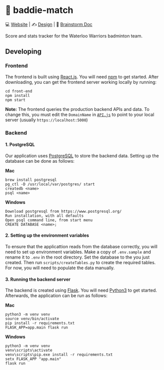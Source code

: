 # 🏸 baddie-match

💻 [Website](https://baddie-match.herokuapp.com/) | ✍️ [Design](https://www.figma.com/file/cMTxu6tnGFqgTrjF2QLrtN/Untitled?node-id=0%3A1) | 📝 [Brainstorm Doc](https://docs.google.com/document/d/1A5pw-I7XXs6muCWZoTlrFCgsVgHOLn6HExxoHoQ8-58/edit?usp=sharing)

Score and stats tracker for the Waterloo Warriors badminton team.

## Developing

### Frontend

The frontend is built using [React.js](https://reactjs.org/). You will need [npm](https://www.npmjs.com/) to get started. After downloading, you can get the frontend server working locally by running:
```
cd front-end
npm install
npm start
```
**Note:** The frontend queries the production backend APIs and data. To change this, you must edit the `DomainName` in [`API.js`](https://github.com/angelamchen/baddie-match/blob/main/front-end/src/API/API.js) to point to your local server (usually `https://localhost:5000`)

### Backend
#### 1. PostgreSQL
Our application uses [PostgreSQL](https://www.postgresql.org/) to store the backend data. Setting up the database can be done as follows:

**Mac**
```
brew install postgresql
pg_ctl -D /usr/local/var/postgres/ start
createdb <name>
psql <name>
```

**Windows**
```
Download postgresql from https://www.postgresql.org/
Run installation, with all defaults
Open psql command line, from start menu
CREATE DATABASE <name>;
```

#### 2. Setting up the environment variables
To ensure that the applicattion reads from the database correctly, you will need to set up environment variables. Make a copy of `.env.sample` and rename it to `.env` in the root directory. Set the database to the <name> you just created. Then run `scripts/createTables.py` to create the required tables. For now, you will need to populate the data manually.

#### 3. Running the backend server
  
The backend is created using [Flask](https://flask.palletsprojects.com/en/2.0.x/). You will need [Python3](https://www.python.org/downloads/) to get started. Afterwards, the application can be run as follows:
  
**Mac**
```
python3 -m venv venv
source venv/bin/activate
pip install -r requirements.txt
FLASK_APP=app.main flask run
```
**Windows**
```
python3 -m venv venv
venv\scripts\activate
venv\scripts\pip.exe install -r requirements.txt
setx FLASK_APP "app.main"
flask run
```
